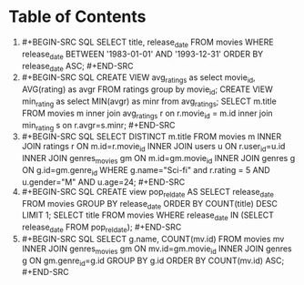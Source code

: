 
# Table of Contents



1.  \#+BEGIN-SRC SQL
    SELECT title, release<sub>date</sub> FROM movies WHERE release<sub>date</sub> BETWEEN '1983-01-01' AND '1993-12-31' ORDER BY release<sub>date</sub> ASC;
    \#+END-SRC
2.  \#+BEGIN-SRC SQL
    CREATE VIEW avg<sub>ratings</sub> as select movie<sub>id</sub>, AVG(rating) as avgr FROM ratings group by movie<sub>id</sub>;
    CREATE VIEW min<sub>rating</sub> as select MIN(avgr) as minr from avg<sub>ratings</sub>;
    SELECT m.title FROM movies m inner join avg<sub>ratings</sub> r on r.movie<sub>id</sub> = m.id inner join min<sub>rating</sub> s on r.avgr=s.minr;
    \#+END-SRC
3.  \#+BEGIN-SRC SQL
    SELECT DISTINCT m.title FROM movies m INNER JOIN ratings r ON m.id=r.movie<sub>id</sub> INNER JOIN users u ON r.user<sub>id</sub>=u.id INNER JOIN genres<sub>movies</sub> gm ON m.id=gm.movie<sub>id</sub> INNER JOIN genres g ON g.id=gm.genre<sub>id</sub> WHERE g.name="Sci-fi" and r.rating = 5 AND u.gender="M" AND u.age=24;
    \#+END-SRC
4.  \#+BEGIN-SRC SQL
    CREATE view pop<sub>rel</sub><sub>date</sub> AS SELECT release<sub>date</sub> FROM movies GROUP BY release<sub>date</sub> ORDER BY COUNT(title) DESC LIMIT 1;
    SELECT title FROM movies WHERE release<sub>date</sub> IN (SELECT release<sub>date</sub> FROM pop<sub>rel</sub><sub>date</sub>);
    \#+END-SRC
5.  \#+BEGIN-SRC SQL
    SELECT g.name, COUNT(mv.id) FROM movies mv INNER JOIN genres<sub>movies</sub> gm ON mv.id=gm.movie<sub>id</sub> INNER JOIN genres g ON gm.genre<sub>id</sub>=g.id GROUP BY g.id ORDER BY COUNT(mv.id) ASC;
    \#+END-SRC

